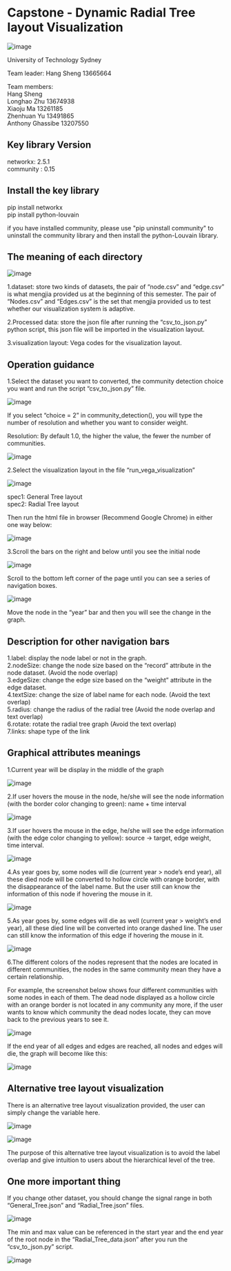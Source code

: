 # Capstone - Dynamic Radial Tree layout Visualization

![image](https://user-images.githubusercontent.com/70006591/117807515-4c4ac200-b28e-11eb-8544-ab69e1e926b2.png)

University of Technology Sydney

Team leader: Hang Sheng 13665664

Team members: <br>
Hang Sheng <br>
Longhao Zhu 13674938<br>
Xiaoju Ma 13261185<br>
Zhenhuan Yu 13491865<br>
Anthony Ghassibe 13207550<br>


## Key library Version <br>
networkx:  2.5.1 <br>
community :  0.15 <br>

## Install the key library
pip install networkx <br>
pip install python-louvain <br>

if you have installed community, please use "pip uninstall community" to uninstall the community library and then install the python-Louvain library.

## The meaning of each directory

![image](https://user-images.githubusercontent.com/70006591/117805165-3b4c8180-b28b-11eb-9c32-244b8f49a3e8.png)

1.dataset: store two kinds of datasets, the pair of “node.csv” and “edge.csv” is what mengjia provided us at the beginning of this semester. The pair of “Nodes.csv” and “Edges.csv” is the set that mengjia provided us to test whether our visualization system is adaptive.

2.Processed data: store the json file after running the “csv_to_json.py” python script, this json file will be imported in the visualization layout.

3.visualization layout: Vega codes for the visualization layout.

## Operation guidance

1.Select the dataset you want to converted, the community detection choice you want and run the script “csv_to_json.py” file. 

![image](https://user-images.githubusercontent.com/70006591/118007284-98752f80-b37e-11eb-9dff-b9df093aad84.png)

If you select “choice = 2” in community_detection(), you will type the number of resolution and whether you want to consider weight.

Resolution: By default 1.0, the higher the value, the fewer the number of communities.

![image](https://user-images.githubusercontent.com/70006591/118007921-2fda8280-b37f-11eb-9fbb-7fe6c9d1ad9c.png)

2.Select the visualization layout in the file “run_vega_visualization”

![image](https://user-images.githubusercontent.com/70006591/118007423-b5116780-b37e-11eb-9056-11d509108534.png)

spec1: General Tree layout<br>
spec2: Radial Tree layout <br>

Then run the html file in browser (Recommend Google Chrome) in either one way below:

![image](https://user-images.githubusercontent.com/70006591/118007527-cc505500-b37e-11eb-9cdf-2ccb999fa249.png)

3.Scroll the bars on the right and below until you see the initial node

![image](https://user-images.githubusercontent.com/70006591/118008173-6c0de300-b37f-11eb-95aa-63f27663ecbc.png)

Scroll to the bottom left corner of the page until you can see a series of navigation boxes.

![image](https://user-images.githubusercontent.com/70006591/118008287-7fb94980-b37f-11eb-879a-584f3ad7d957.png)

Move the node in the “year” bar and then you will see the change in the graph.

## Description for other navigation bars
1.label: display the node label or not in the graph. <br>
2.nodeSize: change the node size based on the “record” attribute 	in the node dataset. (Avoid the node overlap)  <br>
3.edgeSize: change the edge size based on the “weight” attribute 	in the edge dataset.  <br>
4.textSize: change the size of label name for each node. (Avoid the text overlap)  <br>
5.radius: change the radius of the radial tree (Avoid the node overlap and text overlap)  <br>
6.rotate: rotate the radial tree graph (Avoid the text overlap)   <br>
7.links: shape type of the link  <br>

## Graphical attributes meanings
1.Current year will be display in the middle of the graph

![image](https://user-images.githubusercontent.com/70006591/117805258-55865f80-b28b-11eb-9e78-b6b3acdf5b56.png)


2.If user hovers the mouse in the node, he/she will see the node information (with the border color changing to green): name + time interval

![image](https://user-images.githubusercontent.com/70006591/117805268-57e8b980-b28b-11eb-97b7-6c454720c862.png)

3.If user hovers the mouse in the edge, he/she will see the edge information (with the edge color changing to yellow): source -> target, edge weight, time interval.

![image](https://user-images.githubusercontent.com/70006591/117805275-5a4b1380-b28b-11eb-9e7d-9c2696c27c64.png)

4.As year goes by, some nodes will die (current year > node’s end year), all these died node will be converted to hollow circle with orange border, with the disappearance of the label name. But the user still can know the information of this node if hovering the mouse in it.

![image](https://user-images.githubusercontent.com/70006591/117805285-5cad6d80-b28b-11eb-8298-b765c2412b16.png)

5.As year goes by, some edges will die as well (current year > weight’s end year), all these died line will be converted into orange dashed line. The user can still know the information of this edge if hovering the mouse in it.

![image](https://user-images.githubusercontent.com/70006591/117805294-5f0fc780-b28b-11eb-9a3a-2a80ab53eccd.png)

6.The different colors of the nodes represent that the nodes are located in different communities, the nodes in the same community mean they have a certain relationship.

For example, the screenshot below shows four different communities with some nodes in each of them. The dead node displayed as a hollow circle with an orange border is not located in any community any more, if the user wants to know which community the dead nodes locate, they can move back to the previous years to see it.

![image](https://user-images.githubusercontent.com/70006591/118005675-2c45fc00-b37d-11eb-95b0-7e353f015a7a.png)


If the end year of all edges and edges are reached, all nodes and edges will die, the graph will become like this:

![image](https://user-images.githubusercontent.com/70006591/117805935-2ae8d680-b28c-11eb-9de7-eae7add38818.png)

## Alternative tree layout visualization

There is an alternative tree layout visualization provided, the user can simply change the variable here.

![image](https://user-images.githubusercontent.com/70006591/118007034-5ba93880-b37e-11eb-875e-96d643fb6246.png)

![image](https://user-images.githubusercontent.com/70006591/118008724-ee96a280-b37f-11eb-98ca-1183f0beae2b.png)

The purpose of this alternative tree layout visualization is to avoid the label overlap and give intuition to users about the hierarchical level of the tree.

## One more important thing
If you change other dataset, you should change the signal range in both “General_Tree.json” and “Radial_Tree.json” files.

![image](https://user-images.githubusercontent.com/70006591/117805414-89618500-b28b-11eb-9473-c2573f6b16a8.png)


The min and max value can be referenced in the start year and the end year of the root node in the “Radial_Tree_data.json” after you run the “csv_to_json.py” script.

![image](https://user-images.githubusercontent.com/70006591/117805422-8bc3df00-b28b-11eb-9cee-6e8a21dd921d.png)
